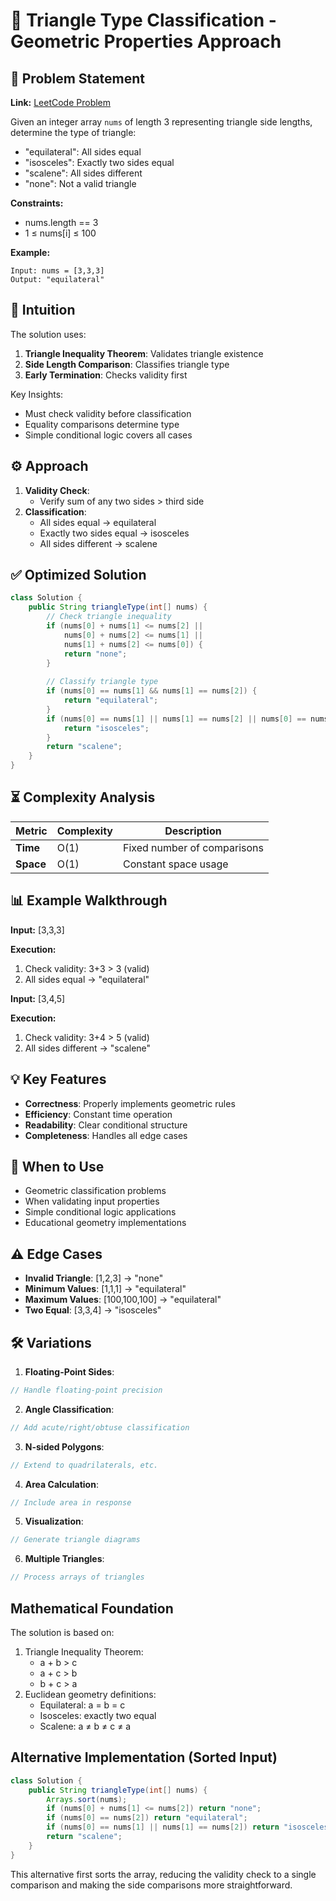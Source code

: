 # 📐 Triangle Type Classification - Geometric Properties Approach

## 📜 Problem Statement
**Link:** [LeetCode Problem](https://leetcode.com/problems/type-of-triangle/description/)

Given an integer array `nums` of length 3 representing triangle side lengths, determine the type of triangle:
- "equilateral": All sides equal
- "isosceles": Exactly two sides equal
- "scalene": All sides different
- "none": Not a valid triangle

**Constraints:**
- nums.length == 3
- 1 ≤ nums[i] ≤ 100

**Example:**
```text
Input: nums = [3,3,3]
Output: "equilateral"
```

## 🧠 Intuition
The solution uses:
1. **Triangle Inequality Theorem**: Validates triangle existence
2. **Side Length Comparison**: Classifies triangle type
3. **Early Termination**: Checks validity first

Key Insights:
- Must check validity before classification
- Equality comparisons determine type
- Simple conditional logic covers all cases

## ⚙️ Approach
1. **Validity Check**:
   - Verify sum of any two sides > third side
2. **Classification**:
   - All sides equal → equilateral
   - Exactly two sides equal → isosceles
   - All sides different → scalene

## ✅ Optimized Solution
```java []
class Solution {
    public String triangleType(int[] nums) {
        // Check triangle inequality
        if (nums[0] + nums[1] <= nums[2] ||
            nums[0] + nums[2] <= nums[1] ||
            nums[1] + nums[2] <= nums[0]) {
            return "none";
        }
        
        // Classify triangle type
        if (nums[0] == nums[1] && nums[1] == nums[2]) {
            return "equilateral";
        }
        if (nums[0] == nums[1] || nums[1] == nums[2] || nums[0] == nums[2]) {
            return "isosceles";
        }
        return "scalene";
    }
}
```

## ⏳ Complexity Analysis
| Metric          | Complexity | Description |
|-----------------|------------|-------------|
| **Time**        | O(1)       | Fixed number of comparisons |
| **Space**       | O(1)       | Constant space usage |

## 📊 Example Walkthrough
**Input:** [3,3,3]

**Execution:**
1. Check validity: 3+3 > 3 (valid)
2. All sides equal → "equilateral"

**Input:** [3,4,5]

**Execution:**
1. Check validity: 3+4 > 5 (valid)
2. All sides different → "scalene"

## 💡 Key Features
- **Correctness**: Properly implements geometric rules
- **Efficiency**: Constant time operation
- **Readability**: Clear conditional structure
- **Completeness**: Handles all edge cases

## 🚀 When to Use
- Geometric classification problems
- When validating input properties
- Simple conditional logic applications
- Educational geometry implementations

## ⚠️ Edge Cases
- **Invalid Triangle**: [1,2,3] → "none"
- **Minimum Values**: [1,1,1] → "equilateral"
- **Maximum Values**: [100,100,100] → "equilateral"
- **Two Equal**: [3,3,4] → "isosceles"

## 🛠 Variations
1. **Floating-Point Sides**:
```java
// Handle floating-point precision
```

2. **Angle Classification**:
```java
// Add acute/right/obtuse classification
```

3. **N-sided Polygons**:
```java
// Extend to quadrilaterals, etc.
```

4. **Area Calculation**:
```java
// Include area in response
```

5. **Visualization**:
```java
// Generate triangle diagrams
```

6. **Multiple Triangles**:
```java
// Process arrays of triangles
```

## Mathematical Foundation
The solution is based on:
1. Triangle Inequality Theorem:
   - a + b > c
   - a + c > b
   - b + c > a
2. Euclidean geometry definitions:
   - Equilateral: a = b = c
   - Isosceles: exactly two equal
   - Scalene: a ≠ b ≠ c ≠ a

## Alternative Implementation (Sorted Input)
```java []
class Solution {
    public String triangleType(int[] nums) {
        Arrays.sort(nums);
        if (nums[0] + nums[1] <= nums[2]) return "none";
        if (nums[0] == nums[2]) return "equilateral";
        if (nums[0] == nums[1] || nums[1] == nums[2]) return "isosceles";
        return "scalene";
    }
}
```

This alternative first sorts the array, reducing the validity check to a single comparison and making the side comparisons more straightforward.